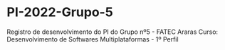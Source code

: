 # PI-2022-Grupo-5
Registro de desenvolvimento do PI do Grupo nº5 - FATEC Araras
Curso: Desenvolvimento de Softwares Multiplataformas - 1º Perfil
